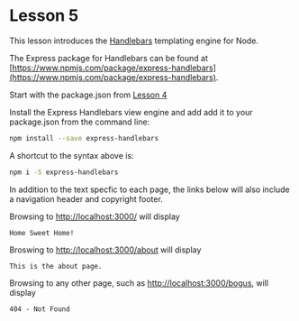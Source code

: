 # Lesson 5

This lesson introduces the [Handlebars](http://handlebarsjs.com) templating engine for Node.

The Express package for Handlebars can be found at [https://www.npmjs.com/package/express-handlebars](https://www.npmjs.com/package/express-handlebars).

Start with the package.json from [Lesson 4](../lesson-04)

Install the Express Handlebars view engine and add add it to your package.json from the command line:

````bash
npm install --save express-handlebars
````

A shortcut to the syntax above is:

````bash
npm i -S express-handlebars
````

In addition to the text specfic to each page, the links below will also include a navigation header and copyright footer.

Browsing to [http://localhost:3000/](http://localhost:3000/) will display 

	Home Sweet Home!

Broswing to [http://localhost:3000/about](http://localhost:3000/about) will display 

	This is the about page.

Browsing to any other page, such as [http://localhost:3000/bogus](http://localhost:3000/bogus), will display 

	404 - Not Found
